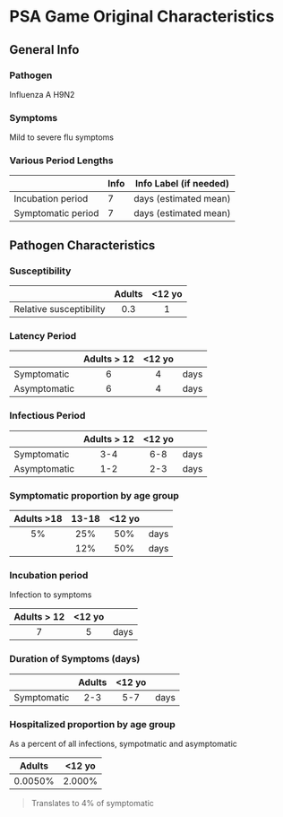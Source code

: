 # PSA Game Original Characteristics

## General Info

### Pathogen
Influenza A H9N2 

### Symptoms
Mild to severe flu symptoms

### Various Period Lengths
|                    | Info                        | Info Label (if needed) |
|--------------------|-----------------------------|------------------------|
| Incubation period  |                           7 | days (estimated mean)  |
| Symptomatic period |                           7 | days (estimated mean)  |

## Pathogen Characteristics

### Susceptibility

|                         | Adults | <12 yo |
|-------------------------|:------:|:------:|
| Relative susceptibility |    0.3 |      1 |

### Latency Period

|              | Adults > 12 | <12 yo |      |
|--------------|:-----------:|:------:|------|
| Symptomatic  |           6 |      4 | days |
| Asymptomatic |           6 |      4 | days |


### Infectious Period

|              | Adults > 12 | <12 yo |      |
|--------------|:-----------:|:------:|------|
| Symptomatic  |         3-4 |    6-8 | days |
| Asymptomatic |         1-2 |    2-3 | days |

### Symptomatic proportion by age group

| Adults >18 | 13-18 | <12 yo |      |
|:----------:|:-----:|:------:|------|
|         5% |   25% |    50% | days |
|            |   12% |    50% | days |

### Incubation period
Infection to symptoms

| Adults > 12 | <12 yo |      |
|:-----------:|:------:|------|
|           7 |      5 | days |

### Duration of Symptoms (days)

|             | Adults | <12 yo |      |
|-------------|:------:|:------:|------|
| Symptomatic |    2-3 |    5-7 | days |

### Hospitalized proportion by age group 
As a percent of all infections, sympotmatic and asymptomatic

|  Adults | <12 yo |
|:-------:|:------:|
| 0.0050% | 2.000% |

> Translates to 4% of symptomatic



